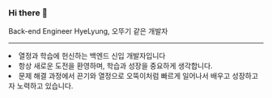### Hi there 👋
Back-end Engineer HyeLyung, 오뚜기 같은 개발자
<hr>
<li>열정과 학습에 헌신하는 백엔드 신입 개발자입니다</li>
<li>항상 새로운 도전을 환영하며, 학습과 성장을 중요하게 생각합니다.</li>
<li>문제 해결 과정에서 끈기와 열정으로 오뚝이처럼 빠르게 일어나서 배우고 성장하고자 노력하고 있습니다.</li>
<!--
**HyelyungLee/HyelyungLee** is a ✨ _special_ ✨ repository because its `README.md` (this file) appears on your GitHub profile.

Here are some ideas to get you started:

- 🔭 I’m currently working on ...
- 🌱 I’m currently learning ...
- 👯 I’m looking to collaborate on ...
- 🤔 I’m looking for help with ...
- 💬 Ask me about ...
- 📫 How to reach me: ...
- 😄 Pronouns: ...
- ⚡ Fun fact: ...
-->
